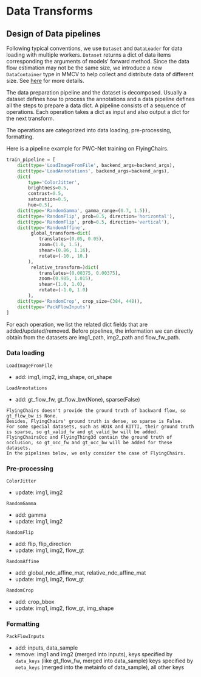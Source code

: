 # Data Transforms

## Design of Data pipelines

Following typical conventions, we use `Dataset` and `DataLoader` for data loading
with multiple workers. `Dataset` returns a dict of data items corresponding
the arguments of models' forward method.
Since the data flow estimation may not be the same size, we introduce a new `DataContainer` type in MMCV to help collect and distribute
data of different size.
See [here](https://github.com/open-mmlab/mmcv/blob/master/mmcv/parallel/data_container.py) for more details.

The data preparation pipeline and the dataset is decomposed. Usually a dataset
defines how to process the annotations and a data pipeline defines all the steps to prepare a data dict.
A pipeline consists of a sequence of operations. Each operation takes a dict as input and also output a dict for the next transform.

The operations are categorized into data loading, pre-processing, formatting.

Here is a pipeline example for PWC-Net training on FlyingChairs.

```python
train_pipeline = [
    dict(type='LoadImageFromFile', backend_args=backend_args),
    dict(type='LoadAnnotations', backend_args=backend_args),
    dict(
        type='ColorJitter',
        brightness=0.5,
        contrast=0.5,
        saturation=0.5,
        hue=0.5),
    dict(type='RandomGamma', gamma_range=(0.7, 1.5)),
    dict(type='RandomFlip', prob=0.5, direction='horizontal'),
    dict(type='RandomFlip', prob=0.5, direction='vertical'),
    dict(type='RandomAffine',
         global_transform=dict(
            translates=(0.05, 0.05),
            zoom=(1.0, 1.5),
            shear=(0.86, 1.16),
            rotate=(-10., 10.)
        ),
         relative_transform=)dict(
            translates=(0.00375, 0.00375),
            zoom=(0.985, 1.015),
            shear=(1.0, 1.0),
            rotate=(-1.0, 1.0)
        ),
    dict(type='RandomCrop', crop_size=(384, 448)),
    dict(type='PackFlowInputs')
]
```

For each operation, we list the related dict fields that are added/updated/removed.
Before pipelines, the information we can directly obtain from the datasets are img1_path, img2_path and flow_fw_path.

### Data loading

`LoadImageFromFile`

- add: img1, img2, img_shape, ori_shape

`LoadAnnotations`

- add: gt_flow_fw, gt_flow_bw(None), sparse(False)

```{note}
FlyingChairs doesn't provide the ground truth of backward flow, so gt_flow_bw is None.
Besides, FlyingChairs' ground truth is dense, so sparse is False.
For some special datasets, such as HD1K and KITTI, their ground truth is sparse, so gt_valid_fw and gt_valid_bw will be added.
FlyingChairsOcc and FlyingThing3d contain the ground truth of occlusion, so gt_occ_fw and gt_occ_bw will be added for these datasets.
In the pipelines below, we only consider the case of FlyingChairs.
```

### Pre-processing

`ColorJitter`

- update: img1, img2

`RandomGamma`

- add: gamma
- update: img1, img2

`RandomFlip`

- add: flip, flip_direction
- update: img1, img2, flow_gt

`RandomAffine`

- add: global_ndc_affine_mat, relative_ndc_affine_mat
- update: img1, img2, flow_gt

`RandomCrop`

- add: crop_bbox
- update: img1, img2, flow_gt, img_shape

### Formatting

`PackFlowInputs`

- add: inputs, data_sample
- remove: img1 and img2 (merged into inputs), keys specified by `data_keys` (like gt_flow_fw, merged into data_sample)
  keys specified by `meta_keys` (merged into the metainfo of data_sample), all other keys
